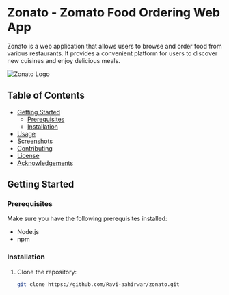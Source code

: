 # Zonato - Zomato Food Ordering Web App

Zonato is a web application that allows users to browse and order food from various restaurants. It provides a convenient platform for users to discover new cuisines and enjoy delicious meals.

![Zonato Logo](images/zonato-logo.png)

## Table of Contents

- [Getting Started](#getting-started)
  - [Prerequisites](#prerequisites)
  - [Installation](#installation)
- [Usage](#usage)
- [Screenshots](#screenshots)
- [Contributing](#contributing)
- [License](#license)
- [Acknowledgements](#acknowledgements)

## Getting Started

### Prerequisites

Make sure you have the following prerequisites installed:

- Node.js
- npm

### Installation

1. Clone the repository:

   ```bash
   git clone https://github.com/Ravi-aahirwar/zonato.git
